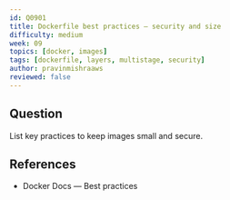 ```yaml
---
id: Q0901
title: Dockerfile best practices — security and size
difficulty: medium
week: 09
topics: [docker, images]
tags: [dockerfile, layers, multistage, security]
author: pravinmishraaws
reviewed: false
---
```


## Question
List key practices to keep images small and secure.

## References
- Docker Docs — Best practices
